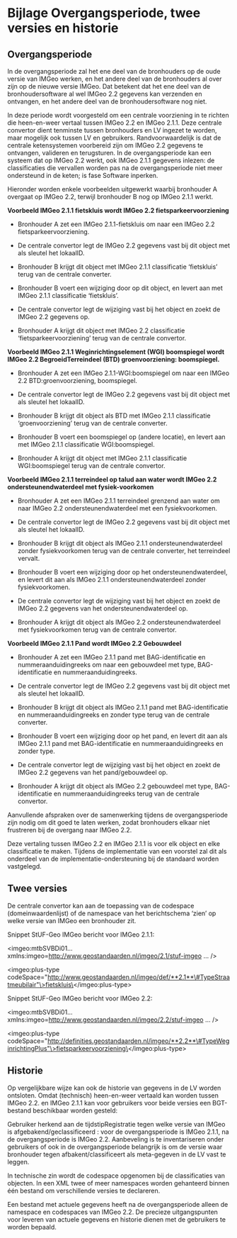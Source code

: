 Bijlage Overgangsperiode, twee versies en historie
==================================================

Overgangsperiode
----------------

In de overgangsperiode zal het ene deel van de bronhouders op de oude versie van
IMGeo werken, en het andere deel van de bronhouders al over zijn op de nieuwe
versie IMGeo. Dat betekent dat het ene deel van de bronhoudersoftware al wel
IMGeo 2.2 gegevens kan verzenden en ontvangen, en het andere deel van de
bronhoudersoftware nog niet.

In deze periode wordt voorgesteld om een centrale voorziening in te richten die
heen-en-weer vertaal tussen IMGeo 2.2 en IMGeo 2.1.1. Deze centrale convertor
dient tenminste tussen bronhouders en LV ingezet te worden, maar mogelijk ook
tussen LV en gebruikers. Randvoorwaardelijk is dat de centrale ketensystemen
voorbereid zijn om IMGeo 2.2 gegevens te ontvangen, valideren en terugsturen. In
de overgangsperiode kan een systeem dat op IMGeo 2.2 werkt, ook IMGeo 2.1.1
gegevens inlezen: de classificaties die vervallen worden pas na de
overgangsperiode niet meer ondersteund in de keten; is fase Software inperken.

Hieronder worden enkele voorbeelden uitgewerkt waarbij bronhouder A overgaat op
IMGeo 2.2, terwijl bronhouder B nog op IMGeo 2.1.1 werkt.

**Voorbeeld IMGeo 2.1.1 fietskluis wordt IMGeo 2.2 fietsparkeervoorziening**

-   Bronhouder A zet een IMGeo 2.1.1-fietskluis om naar een IMGeo 2.2
    fietsparkeervoorziening.

-   De centrale convertor legt de IMGeo 2.2 gegevens vast bij dit object met als
    sleutel het lokaalID.

-   Bronhouder B krijgt dit object met IMGeo 2.1.1 classificatie ‘fietskluis’
    terug van de centrale converter.

-   Bronhouder B voert een wijziging door op dit object, en levert aan met IMGeo
    2.1.1 classificatie ‘fietskluis’.

-   De centrale convertor legt de wijziging vast bij het object en zoekt de
    IMGeo 2.2 gegevens op.

-   Bronhouder A krijgt dit object met IMGeo 2.2 classificatie
    ‘fietsparkeervoorziening’ terug van de centrale convertor.

**Voorbeeld IMGeo 2.1.1 Weginrichtingselement (WGI) boomspiegel wordt IMGeo 2.2
BegroeidTerreindeel (BTD) groenvoorziening: boomspiegel.**

-   Bronhouder A zet een IMGeo 2.1.1-WGI:boomspiegel om naar een IMGeo 2.2
    BTD:groenvoorziening, boomspiegel.

-   De centrale convertor legt de IMGeo 2.2 gegevens vast bij dit object met als
    sleutel het lokaalID.

-   Bronhouder B krijgt dit object als BTD met IMGeo 2.1.1 classificatie
    ‘groenvoorziening’ terug van de centrale converter.

-   Bronhouder B voert een boomspiegel op (andere locatie), en levert aan met
    IMGeo 2.1.1 classificatie WGI:boomspiegel.

-   Bronhouder A krijgt dit object met IMGeo 2.1.1 classificatie WGI:boomspiegel
    terug van de centrale convertor.

**Voorbeeld IMGeo 2.1.1 terreindeel op talud aan water wordt IMGeo 2.2
ondersteunendwaterdeel met fysiek-voorkomen**

-   Bronhouder A zet een IMGeo 2.1.1 terreindeel grenzend aan water om naar
    IMGeo 2.2 ondersteunendwaterdeel met een fysiekvoorkomen.

-   De centrale convertor legt de IMGeo 2.2 gegevens vast bij dit object met als
    sleutel het lokaalID.

-   Bronhouder B krijgt dit object als IMGeo 2.1.1 ondersteunendwaterdeel zonder
    fysiekvoorkomen terug van de centrale converter, het terreindeel vervalt.

-   Bronhouder B voert een wijziging door op het ondersteunendwaterdeel, en
    levert dit aan als IMGeo 2.1.1 ondersteunendwaterdeel zonder
    fysiekvoorkomen.

-   De centrale convertor legt de wijziging vast bij het object en zoekt de
    IMGeo 2.2 gegevens van het ondersteunendwaterdeel op.

-   Bronhouder A krijgt dit object als IMGeo 2.2 ondersteunendwaterdeel met
    fysiekvoorkomen terug van de centrale convertor.

**Voorbeeld IMGeo 2.1.1 Pand wordt IMGeo 2.2 Gebouwdeel**

-   Bronhouder A zet een IMGeo 2.1.1 pand met BAG-identificatie en
    nummeraanduidingreeks om naar een gebouwdeel met type, BAG-identificatie en
    nummeraanduidingreeks.

-   De centrale convertor legt de IMGeo 2.2 gegevens vast bij dit object met als
    sleutel het lokaalID.

-   Bronhouder B krijgt dit object als IMGeo 2.1.1 pand met BAG-identificatie en
    nummeraanduidingreeks en zonder type terug van de centrale converter.

-   Bronhouder B voert een wijziging door op het pand, en levert dit aan als
    IMGeo 2.1.1 pand met BAG-identificatie en nummeraanduidingreeks en zonder
    type.

-   De centrale convertor legt de wijziging vast bij het object en zoekt de
    IMGeo 2.2 gegevens van het pand/gebouwdeel op.

-   Bronhouder A krijgt dit object als IMGeo 2.2 gebouwdeel met type,
    BAG-identificatie en nummeraanduidingreeks terug van de centrale convertor.

Aanvullende afspraken over de samenwerking tijdens de overgangsperiode zijn
nodig om dit goed te laten werken, zodat bronhouders elkaar niet frustreren bij
de overgang naar IMGeo 2.2.

Deze vertaling tussen IMGeo 2.2 en IMGeo 2.1.1 is voor elk object en elke
classificatie te maken. Tijdens de implementatie van een voorstel zal dit als
onderdeel van de implementatie-ondersteuning bij de standaard worden vastgelegd.

Twee versies
------------

De centrale convertor kan aan de toepassing van de codespace
(domeinwaardenlijst) of de namespace van het berichtschema ‘zien’ op welke
versie van IMGeo een bronhouder zit.

Snippet StUF-Geo IMGeo bericht voor IMGeo 2.1.1:

\<imgeo:mtbSVBDi01…
xmlns:imgeo=<http://www.geostandaarden.nl/imgeo/2.1/stuf-imgeo> … /\>

\<imgeo:plus-type
codeSpace="http://www.geostandaarden.nl/imgeo/def/**2.1**\#TypeStraatmeubilair"\>fietskluis\</imgeo:plus-type\>

Snippet StUF-Geo IMGeo bericht voor IMGeo 2.2:

\<imgeo:mtbSVBDi01…xmlns:imgeo=<http://www.geostandaarden.nl/imgeo/2.2/stuf-imgeo>
… /\>

\<imgeo:plus-type
codeSpace="http://definities.geostandaarden.nl/imgeo/**2.2**\#TypeWeginrichtingPlus"\>fietsparkeervoorziening\</imgeo:plus-type\>

Historie
--------

Op vergelijkbare wijze kan ook de historie van gegevens in de LV worden
ontsloten. Omdat (technisch) heen-en-weer vertaald kan worden tussen IMGeo 2.2.
en IMGeo 2.1.1 kan voor gebruikers voor beide versies een BGT-bestand
beschikbaar worden gesteld:

Gebruiker herkend aan de tijdstipRegistratie tegen welke versie van IMGeo is
afgebakend/geclassificeerd : voor de overgangsperiode is IMGeo 2.1.1, na de
overgangsperiode is IMGeo 2.2. Aanbeveling is te inventariseren onder gebruikers
of ook in de overgangsperiode belangrijk is om de versie waar bronhouder tegen
afbakent/classificeert als meta-gegeven in de LV vast te leggen.

In technische zin wordt de codespace opgenomen bij de classificaties van
objecten. In een XML twee of meer namespaces worden gehanteerd binnen één
bestand om verschillende versies te declareren.

Een bestand met actuele gegevens heeft na de overgangsperiode alleen de
namespace en codespaces van IMGeo 2.2. De precieze uitgangspunten voor leveren
van actuele gegevens en historie dienen met de gebruikers te worden bepaald.
